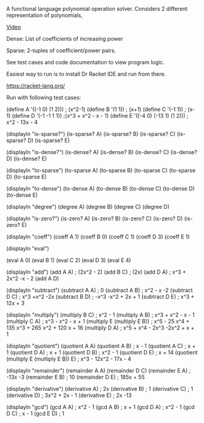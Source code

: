 A functional language polynomial operation solver. Considers 2 different representation of polynomials,

[Video](https://youtu.be/zWnSM-yjhHY)

Dense: List of coefficients of increasing power

Sparse: 2-tuples of coefficient/power pairs.

See test cases and code documentation to view program logic.

Easiest way to run is to install Dr Racket IDE and run from there.

https://racket-lang.org/

Run with following test cases: 

(define A '((-1 0) (1 2))) ; (x^2-1)
(define B '(1 1)) ; (x+1)
(define C '(-1 1)) ; (x-1)
(define D '(-1 -1 1 1)) ;(x^3 + x^2 - x - 1)
(define E '((-4 0) (-13 1) (1 2))) ; x^2 - 13x - 4

(displayln "is-sparse?")
(is-sparse? A)
(is-sparse? B)
(is-sparse? C)
(is-sparse? D)
(is-sparse? E)

(displayln "is-dense?")
(is-dense? A)
(is-dense? B)
(is-dense? C)
(is-dense? D)
(is-dense? E)

(displayln "to-sparse")
(to-sparse A)
(to-sparse B)
(to-sparse C)
(to-sparse D)
(to-sparse E)

(displayln "to-dense")
(to-dense A)
(to-dense B)
(to-dense C)
(to-dense D)
(to-dense E)

(displayln "degree")
(degree A)
(degree B)
(degree C)
(degree D)

(displayln "is-zero?")
(is-zero? A)
(is-zero? B)
(is-zero? C)
(is-zero? D)
(is-zero? E)

(displayln "coeff")
(coeff A 1)
(coeff B 0)
(coeff C 1)
(coeff D 3)
(coeff E 1)

(displayln "eval")

(eval A 0)
(eval B 1)
(eval C 2)
(eval D 3)
(eval E 4)

(displayln "add")
(add A A) ; (2x^2 - 2)
(add B C) ; (2x)
(add D A) ; x^3 + 2x^2 -x - 2
(add A D)

(displayln "subtract")
(subtract A A) ; 0
(subtract A B) ; x^2 - x -2
(subtract D C) ; x^3 +x^2 -2x
(subtract B D) ; -x^3 -x^2 + 2x + 1
(subtract D E) ; x^3 + 12x + 3

(displayln "multiply")
(multiply B C) ; x^2 - 1
(multiply A B) ; x^3 + x^2 - x - 1
(multiply C A) ; x^3 - x^2 - x + 1
(multiply E (multiply E B)) ; x^5 - 25 x^4 + 135 x^3 + 265 x^2 + 120 x + 16
(multiply D A) ; x^5 + x^4 - 2x^3 -2x^2 + x + 1

(displayln "quotient")
(quotient A A)
(quotient A B) ; x - 1
(quotient A C) ; x + 1
(quotient D A) ; x + 1
(quotient D B) ; x^2 - 1
(quotient D E) ; x + 14
(quotient (multiply E (multiply E B)) E) ; x^3 - 12x^2 - 17x - 4

(displayln "remainder")
(remainder A A)
(remainder D C)
(remainder E A) ; -13x -3
(remainder E B) ; 10
(remainder D E) ; 185x + 55

(displayln "derivative")
(derivative A) ; 2x
(derivative B) ; 1
(derivative C) ; 1
(derivative D) ; 3x^2 + 2x - 1
(derivative E) ; 2x -13

(displayln "gcd")
(gcd A A) ; x^2 - 1
(gcd A B) ; x + 1
(gcd D A) ; x^2 - 1
(gcd D C) ; x - 1
(gcd E D) ; 1
